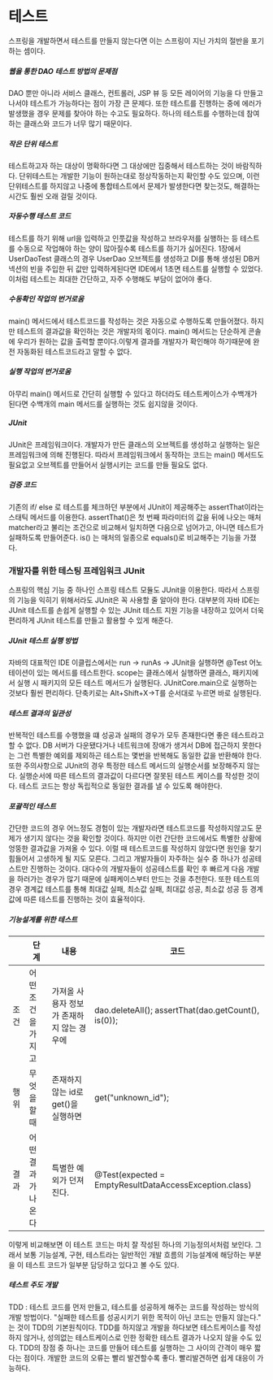 # 테스트
스프링을 개발하면서 테스트를 만들지 않는다면 이는 스프링이 지닌 가치의 절반을 포기하는 셈이다.

##### 웹을 통한 DAO 테스트 방법의 문제점
DAO 뿐만 아니라 서비스 클래스, 컨트롤러, JSP 뷰 등 모든 레이어의 기능을 다 만들고 나서야 테스트가 가능하다는 점이 가장 큰 문제다. 또한 테스트를 진행하는 중에 에러가 발생했을 경우 문제를 찾아야 하는 수고도 필요하다. 하나의 테스트를 수행하는데 참여하는 클래스와 코드가 너무 많기 때문이다.

##### 작은 단위 테스트
테스트하고자 하는 대상이 명확하다면 그 대상에만 집중해서 테스트하는 것이 바람직하다. 단위테스트는 개발한 기능이 원하는대로 정상작동하는지 확인할 수도 있으며, 이런 단위테스트를 하지않고 나중에 통합테스트에서 문제가 발생한다면 찾는것도, 해결하는 시간도 훨씬 오래 걸릴 것이다.

##### 자동수행 테스트 코드
테스트를 하기 위해 url을 입력하고 인풋값을 작성하고 브라우저를 실행하는 등 테스트를 수동으로 작업해야 하는 양이 많아질수록 테스트를 하기가 싫어진다. 1장에서 UserDaoTest 클래스의 경우 UserDao 오브젝트를 생성하고 DI를 통해 생성된 DB커넥션의 빈을 주입한 뒤 값만 입력하게된다면 IDE에서 1초면 테스트를 실행할 수 있었다. 이처럼 테스트는 최대한 간단하고, 자주 수행해도 부담이 없어야 좋다.

##### 수동확인 작업의 번거로움
main() 메서드에서 테스트코드를 작성하는 것은 자동으로 수행하도록 만들어졌다. 하지만 테스트의 결과값을 확인하는 것은 개발자의 몫이다. main() 메서드는 단순하게 콘솔에 우리가 원하는 값을 출력할 뿐이다.이렇게 결과를 개발자가 확인해야 하기때문에 완전 자동화된 테스트코드라고 말할 수 없다.

##### 실행 작업의 번거로움
아무리 main() 메서드로 간단히 실행할 수 있다고 하더라도 테스트케이스가 수백개가 된다면 수백개의 main 메서드를 실행하는 것도 쉽지않을 것이다.

##### JUnit
JUnit은 프레임워크이다. 개발자가 만든 클래스의 오브젝트를 생성하고 실행하는 일은 프레임워크에 의해 진행된다. 따라서 프레임워크에서 동작하는 코드는 main() 메서드도 필요없고 오브젝트를 만들어서 실행시키는 코드를 만들 필요도 없다.

##### 검증 코드
기존의 if/ else 로 테스트를 체크하던 부분에서 JUnit이 제공해주는 assertThat이라는 스태틱 메서드를 이용한다. assertThat()은 첫 번째 파라미터의 값을 뒤에 나오는 매처matcher라고 불리는 조건으로 비교해서 일치하면 다음으로 넘어가고, 아니면 테스트가 실패하도록 만들어준다. is() 는 매처의 일종으로 equals()로 비교해주는 기능을 가졌다.

### 개발자를 위한 테스팅 프레임워크 JUnit
스프링의 핵심 기능 중 하나인 스프링 테스트 모듈도 JUnit을 이용한다. 따라서 스프링의 기능을 익히기 위해서라도 JUnit은 꼭 사용할 줄 알아야 한다. 대부분의 자바 IDE는 JUnit 테스트를 손쉽게 실행할 수 있는 JUnit 테스트 지원 기능을 내장하고 있어서 더욱 편리하게 JUnit 테스트를 만들고 활용할 수 있게 해준다.

##### JUnit 테스트 실행 방법
자바의 대표적인 IDE 이클립스에서는 run -> runAs -> JUnit을 실행하면 @Test 어노테이션이 있는 메서드를 테스트한다. scope는 클래스에서 실행하면 클래스, 패키지에서 실행 시 패키지의 모든 테스트 메서드가 실행된다. JUnitCore.main으로 실행하는 것보다 훨씬 편리하다. 단축키로는 Alt+Shift+X->T를 순서대로 누르면 바로 실행된다.

##### 테스트 결과의 일관성
반복적인 테스트를 수행했을 떄 성공과 실패의 경우가 모두 존재한다면 좋은 테스트라고 할 수 없다. DB 서버가 다운됐다거나 네트워크에 장애가 생겨서 DB에 접근하지 못한다는 그런 특별한 예외를 제외하곤 테스트는 몇번을 반복해도 동일한 값을 반환해야 한다. 또한 주의사항으로 JUnit의 경우 특정한 테스트 메서드의 실행순서를 보장해주지 않는다. 실행순서에 따른 테스트의 결과값이 다르다면 잘못된 테스트 케이스를 작성한 것이다. 테스트 코드는 항상 독립적으로 동일한 결과를 낼 수 있도록 해야한다.

##### 포괄적인 테스트
간단한 코드의 경우 어느정도 경험이 있는 개발자라면 테스트코드를 작성하지않고도 문제가 생기지 않다는 것을 확인할 것이다. 하지만 이런 간단한 코드에서도 특별한 상황에 엉뚱한 결과값을 가져올 수 있다. 이럴 때 테스트코드를 작성하지 않았다면 원인을 찾기 힘들어서 고생하게 될 지도 모른다. 그리고 개발자들이 자주하는 실수 중 하나가 성공테스트만 진행하는 것이다. 대다수의 개발자들이 성공테스트를 확인 후 빠르게 다음 개발을 하러가는 경우가 많기 때문에 실패케이스부터 만드는 것을 추천한다. 또한 테스트의 경우 경계값 테스트를 통해 최대값 실패, 최소값 실패, 최대값 성공, 최소값 성공 등 경계값에 따른 테스트를 진행하는 것이 효율적이다.

##### 기능설계를 위한 테스트
|      |단계	       |내용				 |코드|
|---|------|---|---|
|조건|어떤 조건을 가지고|가져올 사용자 정보가 존재하지 않는 경우에|dao.deleteAll();  assertThat(dao.getCount(), is(0));|
|행위|무엇을 할 때         |존재하지 않는 id로 get()을 실행하면	|get("unknown_id");|
|결과|어떤 결과가 나온다|특별한 예외가 던져진다. 		|@Test(expected = EmptyResultDataAccessException.class)|

이렇게 비교해보면 이 테스트 코드는 마치 잘 작성된 하나의 기능정의서처럼 보인다. 그래서 보통 기능설계, 구현, 테스트라는 일반적인 개발 흐름의 기능설계에 해당하는 부분을 이 테스트 코드가 일부분 담당하고 있다고 볼 수도 있다.

##### 테스트 주도 개발
TDD : 테스트 코드를 먼저 만들고, 테스트를 성공하게 해주는 코드를 작성하는 방식의 개발 방법이다. "실패한 테스트를 성공시키기 위한 목적이 아닌 코드는 만들지 않는다." 는 것이 TDD의 기본원칙이다.
TDD를 하지않고 개발을 하다보면 테스트케이스를 작성하지 않거나, 성의없는 테스트케이스로 인한 정확한 테스트 결과가 나오지 않을 수도 있다. TDD의 장점 중 하나는 코드를 만들어 테스트를 실행하는 그 사이의 간격이 매우 짧다는 점이다. 개발한 코드의 오류는 빨리 발견할수록 좋다. 빨리발견하면 쉽게 대응이 가능하다.